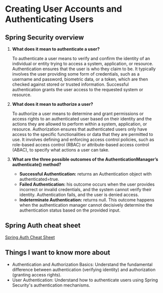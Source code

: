 # Creating User Accounts and Authenticating Users

## Spring Security overview

   1. **What does it mean to authenticate a user?**

      To authenticate a user means to verify and confirm the identity of an individual or entity trying to access a
      system, application, or resource. Authentication ensures that the user is who they claim to be. It typically 
      involves the user providing some form of credentials, such as a username and password, biometric data, or a 
      token, which are then checked against stored or trusted information. Successful authentication grants the user 
      access to the requested system or resource.

   2. **What does it mean to authorize a user?**

      To authorize a user means to determine and grant permissions or access rights to an authenticated user based on
      their identity and the actions they are allowed to perform within a system, application, or resource. 
      Authorization ensures that authenticated users only have access to the specific functionalities or data that they 
      are permitted to use. It involves defining and enforcing access control policies, such as role-based access 
      control (RBAC) or attribute-based access control (ABAC), to specify what actions a user can take.

   3. **What are the three possible outcomes of the AuthenticationManager’s authenticate() method?**

      - **Successful Authentication:** returns an Authentication object with authenticated=true.
      - **Failed Authentication:** his outcome occurs when the user provides incorrect or invalid credentials, and the 
        system cannot verify their identity. Authentication fails, and the user is denied access.
      - **Indeterminate Authentication:** returns null. This outcome happens when the authentication manager cannot
        decisively determine the authentication status based on the provided input.

## Spring Auth cheat sheet 
   [Spring Auth Cheat Sheet](SpringAuthCheatSheet.md)


##  Things I want to know more about

- Authentication and Authorization Basics: 
  Understand the fundamental difference between authentication (verifying identity) and authorization
  (granting access rights).
- User Authentication:
  Understand how to authenticate users using Spring Security's authentication mechanisms.
